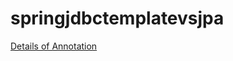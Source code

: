 # springjdbctemplatevsjpa

 
[Details of Annotation](https://github.com/arun786/springjdbctemplatevsjpa/blob/master/AnnotationDescription.md)